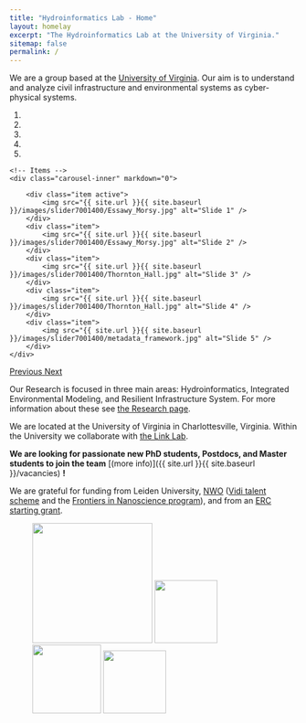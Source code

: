 ```yaml
---
title: "Hydroinformatics Lab - Home"
layout: homelay
excerpt: "The Hydroinformatics Lab at the University of Virginia."
sitemap: false
permalink: /
---
```


We are a group based at the [University of Virginia](https://engineering.virginia.edu/). Our aim is to understand and analyze civil infrastructure and environmental systems as cyber-physical systems.
 

<div markdown="0" id="carousel" class="carousel slide" data-ride="carousel" data-interval="5000" data-pause="hover" >
    <!-- Menu -->
    <ol class="carousel-indicators">
        <li data-target="#carousel" data-slide-to="0" class="active"></li>
        <li data-target="#carousel" data-slide-to="1"></li>
        <li data-target="#carousel" data-slide-to="2"></li>
        <li data-target="#carousel" data-slide-to="3"></li>
        <li data-target="#carousel" data-slide-to="4"></li>
    </ol>

    <!-- Items -->
    <div class="carousel-inner" markdown="0">

        <div class="item active">
            <img src="{{ site.url }}{{ site.baseurl }}/images/slider7001400/Essawy_Morsy.jpg" alt="Slide 1" />
        </div>
        <div class="item">
            <img src="{{ site.url }}{{ site.baseurl }}/images/slider7001400/Essawy_Morsy.jpg" alt="Slide 2" />
        </div>
        <div class="item">
            <img src="{{ site.url }}{{ site.baseurl }}/images/slider7001400/Thornton_Hall.jpg" alt="Slide 3" />
        </div>
        <div class="item">
            <img src="{{ site.url }}{{ site.baseurl }}/images/slider7001400/Thornton_Hall.jpg" alt="Slide 4" />
        </div>
        <div class="item">
            <img src="{{ site.url }}{{ site.baseurl }}/images/slider7001400/metadata_framework.jpg" alt="Slide 5" />
        </div>
    </div> 
  <a class="left carousel-control" href="#carousel" role="button" data-slide="prev">
    <span class="glyphicon glyphicon-chevron-left" aria-hidden="true"></span>
    <span class="sr-only">Previous</span>
  </a>
  <a class="right carousel-control" href="#carousel" role="button" data-slide="next">
    <span class="glyphicon glyphicon-chevron-right" aria-hidden="true"></span>
    <span class="sr-only">Next</span>
  </a>
</div>




Our Research is focused in three main areas: Hydroinformatics, Integrated Environmental Modeling, and Resilient Infrastructure System. For more information about these see [the Research page](research).

We are located at the University of Virginia in Charlottesville, Virginia. Within the University we collaborate with [the Link Lab](https://linklab.virginia.edu/).

 **We are  looking for passionate new PhD students, Postdocs, and Master students to join the team** [(more info)]({{ site.url }}{{ site.baseurl }}/vacancies) **!**
 
 
We are grateful for funding from Leiden University, [NWO](www.nwo.nl) ([Vidi talent scheme](http://www.nwo.nl/en/research-and-results/programmes/Talent+Scheme) and the [Frontiers in Nanoscience program](https://www.universiteitleiden.nl/en/research/research-projects/science/frontiers-of-nanoscience-nanofront)), and from an [ERC starting grant](https://erc.europa.eu/funding/starting-grants).

<figure class="fourth">
  <img src="{{ site.url }}{{ site.baseurl }}/images/logopic/University_of_Virginia_Logo.jpg" style="width: 210px">
  <img src="{{ site.url }}{{ site.baseurl }}/images/logopic/UVA-Engineering.jpg" style="width: 110px">
  <img src="{{ site.url }}{{ site.baseurl }}/images/logopic/dummy.png" style="width: 120px">
  <img src="{{ site.url }}{{ site.baseurl }}/images/logopic/dummy.png" style="width: 110px">
</figure>






